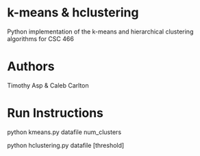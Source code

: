 k-means & hclustering
======
Python implementation of the k-means and hierarchical clustering algorithms for CSC 466

Authors
======
Timothy Asp & Caleb Carlton

Run Instructions
======

   python kmeans.py datafile num_clusters

   python hclustering.py datafile [threshold]
